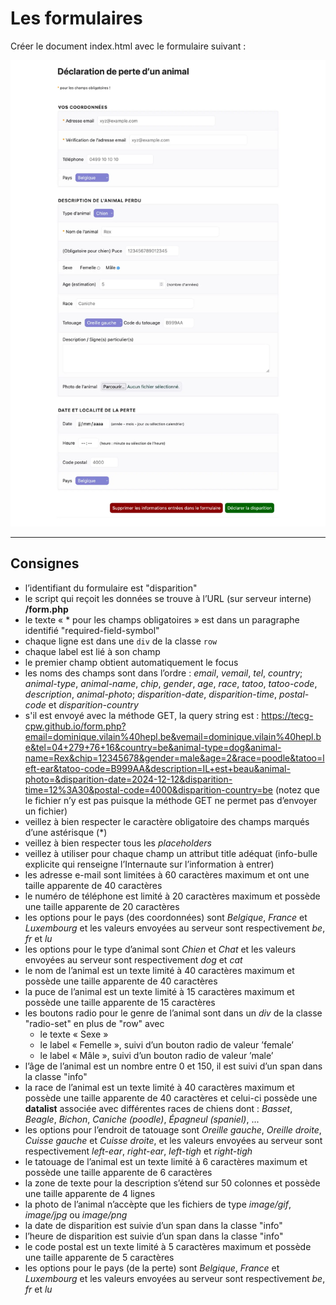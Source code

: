 # Les formulaires
Créer le document index.html avec le formulaire suivant :

![Rendu de la page avec CSS](./img/rendu.webp "rendu avec CSS de la solution" )

---

## Consignes
- l’identifiant du formulaire est "disparition"
- le script qui reçoit les données se trouve à l’URL (sur serveur interne) **/form.php**
- le texte « * pour les champs obligatoires » est dans un paragraphe identifié "required-field-symbol"
- chaque ligne est dans une `div` de la classe `row`
- chaque label est lié à son champ
- le premier champ obtient automatiquement le focus
- les noms des champs sont dans l’ordre : *email*, *vemail*, *tel*, *country*; *animal-type*, *animal-name*, *chip*, *gender*, *age*, *race*, *tatoo*, *tatoo-code*, *description*, *animal-photo*; *disparition-date*, *disparition-time*, *postal-code* et *disparition-country*
- s'il est envoyé avec la méthode GET, la query string est : https://tecg-cpw.github.io/form.php?email=dominique.vilain%40hepl.be&vemail=dominique.vilain%40hepl.be&tel=04+279+76+16&country=be&animal-type=dog&animal-name=Rex&chip=12345678&gender=male&age=2&race=poodle&tatoo=left-ear&tatoo-code=B999AA&description=IL+est+beau&animal-photo=&disparition-date=2024-12-12&disparition-time=12%3A30&postal-code=4000&disparition-country=be (notez que le fichier n’y est pas puisque la méthode GET ne permet pas d’envoyer un fichier)
- veillez à bien respecter le caractère obligatoire des champs marqués d’une astérisque (*)
- veillez à bien respecter tous les *placeholders*
- veillez à utiliser pour chaque champ un attribut title adéquat (info-bulle explicite qui renseigne l’Internaute sur l’information à entrer)
- les adresse e-mail sont limitées à 60 caractères maximum et ont une taille apparente de 40 caractères
- le numéro de téléphone est limité à 20 caractères maximum et possède une taille apparente de 20 caractères
- les options pour le pays (des coordonnées) sont *Belgique*, *France* et *Luxembourg* et les valeurs envoyées au serveur sont respectivement *be*, *fr* et *lu*
- les options pour le type d’animal sont *Chien* et *Chat* et les valeurs envoyées au serveur sont respectivement *dog* et *cat*
- le nom de l’animal est un texte limité à 40 caractères maximum et possède une taille apparente de 40 caractères
- la puce de l’animal est un texte limité à 15 caractères maximum et possède une taille apparente de 15 caractères
- les boutons radio pour le genre de l’animal sont dans un *div* de la classe "radio-set" en plus de "row" avec
	- le texte « Sexe »
	- le label « Femelle », suivi d’un bouton radio de valeur ’female’
	- le label « Mâle », suivi d’un bouton radio de valeur ’male’
- l’âge de l’animal est un nombre entre 0 et 150, il est suivi d’un span dans la classe "info"
- la race de l’animal est un texte limité à 40 caractères maximum et possède une taille apparente de 40 caractères et celui-ci possède une **datalist** associée avec différentes races de chiens dont : *Basset*, *Beagle*, *Bichon*, *Caniche (poodle)*, *Épagneul (spaniel)*, ...    
- les options pour l’endroit de tatouage sont *Oreille gauche*, *Oreille droite*, *Cuisse gauche* et *Cuisse droite*, et les valeurs envoyées au serveur sont respectivement *left-ear*, *right-ear*, *left-tigh* et *right-tigh*
- le tatouage de l’animal est un texte limité à 6 caractères maximum et possède une taille apparente de 6 caractères
- la zone de texte pour la description s’étend sur 50 colonnes et possède une taille apparente de 4 lignes
- la photo de l’animal n’accèpte que les fichiers de type *image/gif*, *image/jpg* ou *image/png*
- la date de disparition est suivie d’un span dans la classe "info"
- l’heure de disparition est suivie d’un span dans la classe "info"
- le code postal est un texte limité à 5 caractères maximum et possède une taille apparente de 5 caractères
- les options pour le pays (de la perte) sont *Belgique*, *France* et *Luxembourg* et les valeurs envoyées au serveur sont respectivement *be*, *fr* et *lu*
